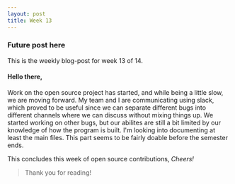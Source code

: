 ```yaml
---
layout: post
title: Week 13
---
```


### Future post here 

This is the weekly blog-post for week 13 of 14.

#### Hello there,

Work on the open source project has started, and while being a little slow, we are moving forward. My team and I are communicating using slack, which proved to be useful since we can separate different bugs into different channels where we can discuss without mixing things up. We started working on other bugs, but our abilites are still a bit limited by our knowledge of how the program is built. I'm looking into documenting at least the main files. This  part seems to be fairly doable before the semester ends.

This concludes this week of open source contributions,
*Cheers!*

> Thank you for reading!
